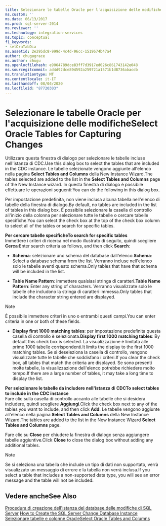 ```yaml
---
title: Selezionare le tabelle Oracle per l'acquisizione delle modifiche | Microsoft Docs
ms.custom: ''
ms.date: 06/13/2017
ms.prod: sql-server-2014
ms.reviewer: ''
ms.technology: integration-services
ms.topic: conceptual
f1_keywords:
- selOraTabDia
ms.assetid: 2e295dc8-999d-4c4d-96cc-1519674b47a4
author: chugugrace
ms.author: chugu
ms.openlocfilehash: e9064789dce83ff7d3917ed026c861743142e048
ms.sourcegitcommit: ad4d92dce894592a259721a1571b1d8736abacdb
ms.translationtype: MT
ms.contentlocale: it-IT
ms.lasthandoff: 08/04/2020
ms.locfileid: "87720303"
---
```

# <a name="select-oracle-tables-for-capturing-changes"></a><span data-ttu-id="f3935-102">Selezionare le tabelle Oracle per l'acquisizione delle modifiche</span><span class="sxs-lookup"><span data-stu-id="f3935-102">Select Oracle Tables for Capturing Changes</span></span>
  <span data-ttu-id="f3935-103">Utilizzare questa finestra di dialogo per selezionare le tabelle incluse nell'istanza di CDC.</span><span class="sxs-lookup"><span data-stu-id="f3935-103">Use this dialog box to select the tables that are included in the CDC instance.</span></span> <span data-ttu-id="f3935-104">Le tabelle selezionate vengono aggiunte all'elenco nella pagina **Select Tables and Columns** della New Instance Wizard.</span><span class="sxs-lookup"><span data-stu-id="f3935-104">The tables selected are added to the list in the **Select Tables and Columns** page of the New Instance wizard.</span></span> <span data-ttu-id="f3935-105">In questa finestra di dialogo è possibile effettuare le operazioni seguenti:</span><span class="sxs-lookup"><span data-stu-id="f3935-105">You can do the following in this dialog box.</span></span>  
  
 <span data-ttu-id="f3935-106">Per impostazione predefinita, non viene inclusa alcuna tabella nell'elenco di tabelle della finestra di dialogo.</span><span class="sxs-lookup"><span data-stu-id="f3935-106">By default, no tables are included in the list of tables in this dialog box.</span></span> <span data-ttu-id="f3935-107">È possibile selezionare la casella di controllo all'inizio della colonna per selezionare tutte le tabelle o cercare tabelle specifiche.</span><span class="sxs-lookup"><span data-stu-id="f3935-107">You can select the check box at the top of the check box column to select all of the tables or search for specific tables.</span></span>  
  
 <span data-ttu-id="f3935-108">**Per cercare tabelle specifiche**</span><span class="sxs-lookup"><span data-stu-id="f3935-108">**To search for specific tables**</span></span>  
 <span data-ttu-id="f3935-109">Immettere i criteri di ricerca nel modo illustrato di seguito, quindi scegliere **Cerca**:</span><span class="sxs-lookup"><span data-stu-id="f3935-109">Enter search criteria as follows, and then click **Search**:</span></span>  
  
-   <span data-ttu-id="f3935-110">**Schema**: selezionare uno schema del database dall'elenco.</span><span class="sxs-lookup"><span data-stu-id="f3935-110">**Schema**: Select a database schema from the list.</span></span> <span data-ttu-id="f3935-111">Verranno incluse nell'elenco solo le tabelle aventi questo schema.</span><span class="sxs-lookup"><span data-stu-id="f3935-111">Only tables that have that schema will be included in the list.</span></span>  
  
-   <span data-ttu-id="f3935-112">**Table Name Pattern**: immettere qualsiasi stringa di caratteri.</span><span class="sxs-lookup"><span data-stu-id="f3935-112">**Table Name Pattern**: Enter any string of characters.</span></span> <span data-ttu-id="f3935-113">Verranno visualizzate solo le tabelle che includono la stringa di caratteri immessa.</span><span class="sxs-lookup"><span data-stu-id="f3935-113">Only tables that include the character string entered are displayed.</span></span>  
  
> [!NOTE]  
>  <span data-ttu-id="f3935-114">È possibile immettere criteri in uno o entrambi questi campi.</span><span class="sxs-lookup"><span data-stu-id="f3935-114">You can enter criteria in one or both of these fields.</span></span>  
  
-   <span data-ttu-id="f3935-115">**Display first 1000 matching tables**: per impostazione predefinita questa casella di controllo è selezionata.</span><span class="sxs-lookup"><span data-stu-id="f3935-115">**Display first 1000 matching tables**: By default this check box is selected.</span></span> <span data-ttu-id="f3935-116">La visualizzazione è limitata alle prime 1000 tabelle corrispondenti.</span><span class="sxs-lookup"><span data-stu-id="f3935-116">It limits the display to the first 1000 matching tables.</span></span> <span data-ttu-id="f3935-117">Se si deseleziona la casella di controllo, vengono visualizzate tutte le tabelle che soddisfano i criteri.</span><span class="sxs-lookup"><span data-stu-id="f3935-117">If you clear the check box, all tables that match the criteria are displayed.</span></span> <span data-ttu-id="f3935-118">Se sono presenti molte tabelle, la visualizzazione dell'elenco potrebbe richiedere molto tempo.</span><span class="sxs-lookup"><span data-stu-id="f3935-118">If there are a large number of tables, it may take a long time to display the list.</span></span>  
  
 <span data-ttu-id="f3935-119">**Per selezionare le tabelle da includere nell'istanza di CDC**</span><span class="sxs-lookup"><span data-stu-id="f3935-119">**To select tables to include in the CDC instance**</span></span>  
 <span data-ttu-id="f3935-120">Fare clic sulla casella di controllo accanto alle tabelle che si desidera includere, quindi scegliere **Aggiungi**.</span><span class="sxs-lookup"><span data-stu-id="f3935-120">Click the check box next to any of the tables you want to include, and then click **Add**.</span></span> <span data-ttu-id="f3935-121">Le tabelle vengono aggiunte all'elenco nella pagina **Select Tables and Columns** della New Instance Wizard.</span><span class="sxs-lookup"><span data-stu-id="f3935-121">The tables are added to the list in the New Instance Wizard **Select Tables and Columns** page.</span></span>  
  
 <span data-ttu-id="f3935-122">Fare clic su **Close** per chiudere la finestra di dialogo senza aggiungere tabelle aggiuntive.</span><span class="sxs-lookup"><span data-stu-id="f3935-122">Click **Close** to close the dialog box without adding any additional tables.</span></span>  
  
> [!NOTE]  
>  <span data-ttu-id="f3935-123">Se si seleziona una tabella che include un tipo di dati non supportato, verrà visualizzato un messaggio di errore e la tabella non verrà inclusa.</span><span class="sxs-lookup"><span data-stu-id="f3935-123">If you select a table that includes a non-supported data type, you will see an error message and the table will not be included.</span></span>  
  
## <a name="see-also"></a><span data-ttu-id="f3935-124">Vedere anche</span><span class="sxs-lookup"><span data-stu-id="f3935-124">See Also</span></span>  
 <span data-ttu-id="f3935-125">[Procedura di creazione dell'istanza del database delle modifiche di SQL Server](how-to-create-the-sql-server-change-database-instance.md) </span><span class="sxs-lookup"><span data-stu-id="f3935-125">[How to Create the SQL Server Change Database Instance](how-to-create-the-sql-server-change-database-instance.md) </span></span>  
 [<span data-ttu-id="f3935-126">Selezionare tabelle e colonne Oracle</span><span class="sxs-lookup"><span data-stu-id="f3935-126">Select Oracle Tables and Columns</span></span>](select-oracle-tables-and-columns.md)  
  
  
